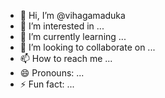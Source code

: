 - 👋 Hi, I’m @vihagamaduka
- 👀 I’m interested in ...
- 🌱 I’m currently learning ...
- 💞️ I’m looking to collaborate on ...
- 📫 How to reach me ...
- 😄 Pronouns: ...
- ⚡ Fun fact: ...

<!---
vihagamaduka/vihagamaduka is a ✨ special ✨ repository because its `README.md` (this file) appears on your GitHub profile.
You can click the Preview link to take a look at your changes.
--->
